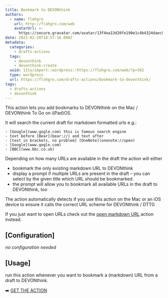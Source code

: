 ```yaml
---
title: Bookmark to DEVONthink
authors:
  - name: flohgro
    url: http://flohgro.com/web
    avatarUrl: >-
      https://secure.gravatar.com/avatar/13f4ea13d20fe190e1c4b4324daec918?s=96&d=mm&r=g
date: 2022-02-28T18:57:16.000Z
metadata:
  categories:
    - drafts-actions
  tags:
    - devonthink
    - devonthink-create
  uuid: 11ty/import::wordpress::https://flohgro.com/web/?p=302
  type: wordpress
  url: https://flohgro.com/drafts-actions/bookmark-to-devonthink/
tags:
  - drafts-actions
  - devonthink
---
```

This action lets you add bookmarks to DEVONthink on the Mac / DEVONthink To Go on i(Pad)OS.

It will search the current draft for markdown formatted urls e.g.:

```
- [Google](www.gogle.com) this is famous search engine
- text before [Bear](bear://) and text after
- [text in brackets, no problem] [OneNote](onenote://open)
- [Google](www.gogle.com)
- [BBC](www.bbc.co.uk)
```

Depending on how many URLs are available in the draft the action will either

- bookmark the only existing markdown URL to DEVONthink
- display a prompt if multiple URLs are present in the draft – you can select by the given title which URL should be bookmarked.
- the prompt will allow you to bookmark all available URLs in the draft to DEVONthink, too

The action automatically detects if you use this action on the Mac or an iOS device to ensure it calls the correct URL scheme for DEVONthink / DTTG

If you just want to open URLs check out the [open markdown URL](craftdocs://open?blockId=9D254797-5038-4AFC-8813-C767F607C4E6&spaceId=c8996997-f089-d91e-e6fc-4cd320a90625) action instead.

## \[Configuration\]

_no configuration needed_

## \[Usage\]

run this action whenever you want to bookmark a (markdown) URL from a draft to DEVONthink.

➡️ [GET THE ACTION](https://directory.getdrafts.com/a/18n)